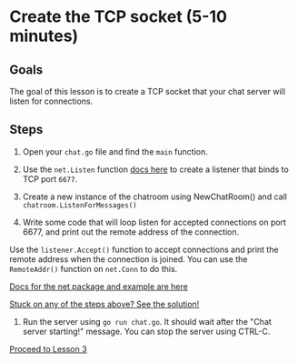 # Create the TCP socket (5-10 minutes)

## Goals

The goal of this lesson is to create a TCP socket that your chat
server will listen for connections.

## Steps


1. Open your `chat.go` file and find the `main` function.

  1. Use the `net.Listen` function [docs here](http://golang.org/pkg/net/#Listen) 
  to create a listener that binds to TCP port `6677`.  

  1. Create a new instance of the chatroom using NewChatRoom() and call
  `chatroom.ListenForMessages()`
  
  1. Write some code that will loop listen for accepted connections on port
  6677, and print out the remote address of the connection.

  Use the `listener.Accept()` function to accept connections and print
  the remote address when the connection is joined.   You
  can use the `RemoteAddr()` function on `net.Conn` to do this.
  
  [Docs for the net package and example are here](http://golang.org/pkg/net/)
  
[Stuck on any of the steps above? See the solution!](code/02-socket/chat.go)

1. Run the server using `go run chat.go`.  It should wait after the "Chat server starting!" message. 
You can stop the server using CTRL-C.

[Proceed to Lesson 3](03-user-input.md)
